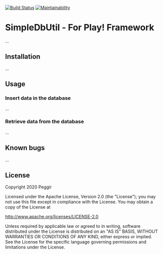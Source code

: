 [![Build Status](https://travis-ci.org/Peggir/SimpleDbUtil.svg?branch=master)](https://travis-ci.org/Peggir/SimpleDbUtil)
[![Maintainability](https://api.codeclimate.com/v1/badges/fee6c8e874238496311f/maintainability)](https://codeclimate.com/github/Peggir/SimpleDbUtil/maintainability)

# SimpleDbUtil - For Play! Framework
...

## Installation
...

## Usage
### Insert data in the database
...

### Retrieve data from the database
...

## Known bugs
...


## License
Copyright 2020 Peggir

Licensed under the Apache License, Version 2.0 (the "License");
you may not use this file except in compliance with the License.
You may obtain a copy of the License at

 http://www.apache.org/licenses/LICENSE-2.0

Unless required by applicable law or agreed to in writing, software
distributed under the License is distributed on an "AS IS" BASIS,
WITHOUT WARRANTIES OR CONDITIONS OF ANY KIND, either express or implied.
See the License for the specific language governing permissions and
limitations under the License.
